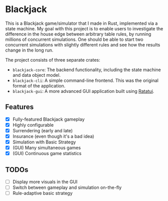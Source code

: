 # Blackjack

This is a Blackjack game/simulator that I made in Rust, implemented via a state machine.
My goal with this project is to enable users to investigate the difference in the house edge between arbitrary table rules, by running millions of concurrent simulations.
One should be able to start two concurrent simulations with slightly different rules and see how the results change in the long run.

The project consists of three separate crates:

- `blackjack-core`: The backend functionality, including the state machine and data object model.
- `blackjack-cli`: A simple command-line frontend. This was the original format of the application.
- `blackjack-gui`: A more advanced GUI application built using [Ratatui](https://github.com/ratatui-org/ratatui).

## Features

- [x] Fully-featured Blackjack gameplay
- [x] Highly configurable
- [x] Surrendering (early and late)
- [x] Insurance (even though it's a bad idea)
- [x] Simulation with Basic Strategy
- [x] (GUI) Many simultaneous games
- [x] (GUI) Continuous game statistics

## TODOs

- [ ] Display more visuals in the GUI
- [ ] Switch between gameplay and simulation on-the-fly
- [ ] Rule-adaptive basic strategy
